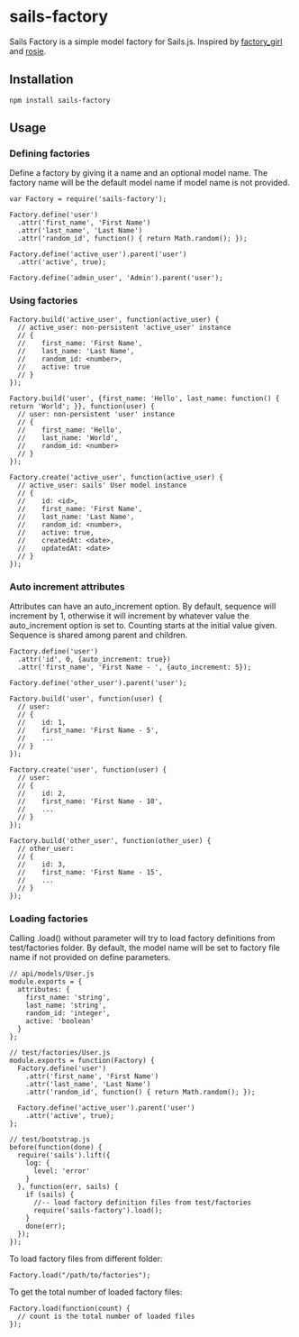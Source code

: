 sails-factory
=============

Sails Factory is a simple model factory for Sails.js. Inspired by [factory_girl](https://github.com/thoughtbot/factory_girl) and [rosie](https://github.com/bkeepers/rosie).

## Installation
    
    npm install sails-factory

## Usage

### Defining factories

Define a factory by giving it a name and an optional model name. The factory name will be the default model name if model name is not provided.

    var Factory = require('sails-factory');

    Factory.define('user')
      .attr('first_name', 'First Name')
      .attr('last_name', 'Last Name')
      .attr('random_id', function() { return Math.random(); });

    Factory.define('active_user').parent('user')
      .attr('active', true);

    Factory.define('admin_user', 'Admin').parent('user');

### Using factories

    Factory.build('active_user', function(active_user) {
      // active_user: non-persistent 'active_user' instance
      // {
      //    first_name: 'First Name',
      //    last_name: 'Last Name',
      //    random_id: <number>,
      //    active: true
      // }
    });

    Factory.build('user', {first_name: 'Hello', last_name: function() { return 'World'; }}, function(user) {
      // user: non-persistent 'user' instance
      // {
      //    first_name: 'Hello',
      //    last_name: 'World',
      //    random_id: <number>
      // }
    });

    Factory.create('active_user', function(active_user) {
      // active_user: sails' User model instance
      // {
      //    id: <id>,
      //    first_name: 'First Name',
      //    last_name: 'Last Name',
      //    random_id: <number>,
      //    active: true,
      //    createdAt: <date>,
      //    updatedAt: <date>
      // }
    });

### Auto increment attributes

Attributes can have an auto_increment option. By default, sequence will increment by 1, otherwise it will increment by whatever value the auto_increment option is set to. Counting starts at the initial value given. Sequence is shared among parent and children.

    Factory.define('user')
      .attr('id', 0, {auto_increment: true})
      .attr('first_name', 'First Name - ', {auto_increment: 5});

    Factory.define('other_user').parent('user');

    Factory.build('user', function(user) {
      // user:
      // {
      //    id: 1,
      //    first_name: 'First Name - 5',
      //    ...
      // }
    });

    Factory.create('user', function(user) {
      // user:
      // {
      //    id: 2,
      //    first_name: 'First Name - 10',
      //    ...
      // }
    });

    Factory.build('other_user', function(other_user) {
      // other_user:
      // {
      //    id: 3,
      //    first_name: 'First Name - 15',
      //    ...
      // }
    });

### Loading factories

Calling .load() without parameter will try to load factory definitions from test/factories folder. By default, the model name will be set to factory file name if not provided on define parameters.

    // api/models/User.js
    module.exports = {
      attributes: {
        first_name: 'string',
        last_name: 'string',
        random_id: 'integer',
        active: 'boolean'
      }
    };

    // test/factories/User.js
    module.exports = function(Factory) {
      Factory.define('user')
        .attr('first_name', 'First Name')
        .attr('last_name', 'Last Name')
        .attr('random_id', function() { return Math.random(); });

      Factory.define('active_user').parent('user')
        .attr('active', true);
    };

    // test/bootstrap.js
    before(function(done) {
      require('sails').lift({
        log: {
          level: 'error'
        }
      }, function(err, sails) {
        if (sails) {
          //-- load factory definition files from test/factories
          require('sails-factory').load();
        }
        done(err);
      });
    });

To load factory files from different folder:

    Factory.load("/path/to/factories");

To get the total number of loaded factory files:

    Factory.load(function(count) {
      // count is the total number of loaded files
    });
